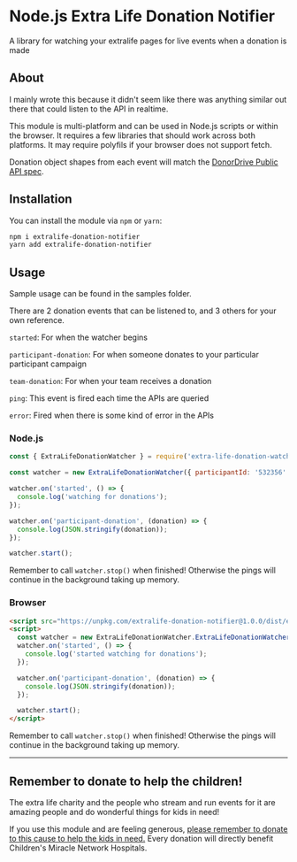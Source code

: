 # Node.js Extra Life Donation Notifier

A library for watching your extralife pages for live events when a donation is made

## About

I mainly wrote this because it didn't seem like there was anything similar out there that could listen to the API in realtime.

This module is multi-platform and can be used in Node.js scripts or within the browser.
It requires a few libraries that should work across both platforms. It may require polyfils if your browser does not support fetch.

Donation object shapes from each event will match the [DonorDrive Public API spec](https://github.com/DonorDrive/PublicAPI).

## Installation

You can install the module via `npm` or `yarn`:

```bash
npm i extralife-donation-notifier
yarn add extralife-donation-notifier
```

## Usage

Sample usage can be found in the samples folder.

There are 2 donation events that can be listened to, and 3 others for your own reference.

`started`: For when the watcher begins

`participant-donation`: For when someone donates to your particular participant campaign

`team-donation`: For when your team receives a donation

`ping`: This event is fired each time the APIs are queried

`error`: Fired when there is some kind of error in the APIs

### Node.js

```js
const { ExtraLifeDonationWatcher } = require('extra-life-donation-watcher');

const watcher = new ExtraLifeDonationWatcher({ participantId: '532356' });

watcher.on('started', () => {
  console.log('watching for donations');
});

watcher.on('participant-donation', (donation) => {
  console.log(JSON.stringify(donation));
});

watcher.start();
```

Remember to call `watcher.stop()` when finished! Otherwise the pings will continue in the background taking up memory.

### Browser

```html
<script src="https://unpkg.com/extralife-donation-notifier@1.0.0/dist/extra-life-donation-watcher.min.js"></script>
<script>
  const watcher = new ExtraLifeDonationWatcher.ExtraLifeDonationWatcher({ participantId: '532356' });
  watcher.on('started', () => {
    console.log('started watching for donations');
  });

  watcher.on('participant-donation', (donation) => {
    console.log(JSON.stringify(donation));
  });

  watcher.start();
</script>
```

Remember to call `watcher.stop()` when finished! Otherwise the pings will continue in the background taking up memory.

---

## Remember to donate to help the children!

The extra life charity and the people who stream and run events for it are amazing people and do wonderful things for kids in need!

If you use this module and are feeling generous, [please remember to donate to this cause to help the kids in need.](https://www.extra-life.org/participant/laprau)
Every donation will directly benefit Children's Miracle Network Hospitals.
